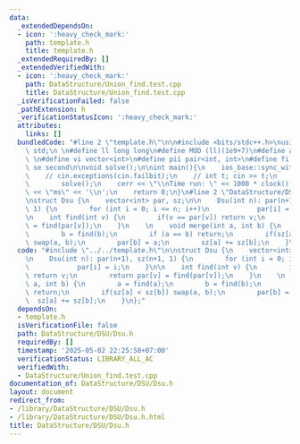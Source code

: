 ```yaml
---
data:
  _extendedDependsOn:
  - icon: ':heavy_check_mark:'
    path: template.h
    title: template.h
  _extendedRequiredBy: []
  _extendedVerifiedWith:
  - icon: ':heavy_check_mark:'
    path: DataStructure/Union_find.test.cpp
    title: DataStructure/Union_find.test.cpp
  _isVerificationFailed: false
  _pathExtension: h
  _verificationStatusIcon: ':heavy_check_mark:'
  attributes:
    links: []
  bundledCode: "#line 2 \"template.h\"\n\n#include <bits/stdc++.h>\nusing namespace\
    \ std;\n \n#define ll long long\n#define MOD (ll)(1e9+7)\n#define all(x) (x).begin(),(x).end()\n\
    \ \n#define vi vector<int>\n#define pii pair<int, int>\n#define fi first\n#define\
    \ se second\n\nvoid solve();\n\nint main(){\n    ios_base::sync_with_stdio(false);cin.tie(NULL);\n\
    \    // cin.exceptions(cin.failbit);\n    // int t; cin >> t;\n    // while(t--)\n\
    \        solve();\n    cerr << \"\\nTime run: \" << 1000 * clock() / CLOCKS_PER_SEC\
    \ << \"ms\" << '\\n';\n    return 0;\n}\n#line 2 \"DataStructure/DSU/Dsu.h\"\n\
    \nstruct Dsu {\n    vector<int> par, sz;\n\n    Dsu(int n): par(n+1), sz(n+1,\
    \ 1) {\n        for (int i = 0; i <= n; i++)\n            par[i] = i;\n    }\n\
    \n    int find(int v) {\n        if(v == par[v]) return v;\n        return par[v]\
    \ = find(par[v]);\n    }\n    \n    void merge(int a, int b) {\n        a = find(a);\n\
    \        b = find(b);\n        if (a == b) return;\n        if(sz[a] < sz[b])\
    \ swap(a, b);\n        par[b] = a;\n        sz[a] += sz[b];\n    }\n};\n"
  code: "#include \"../../template.h\"\n\nstruct Dsu {\n    vector<int> par, sz;\n\
    \n    Dsu(int n): par(n+1), sz(n+1, 1) {\n        for (int i = 0; i <= n; i++)\n\
    \            par[i] = i;\n    }\n\n    int find(int v) {\n        if(v == par[v])\
    \ return v;\n        return par[v] = find(par[v]);\n    }\n    \n    void merge(int\
    \ a, int b) {\n        a = find(a);\n        b = find(b);\n        if (a == b)\
    \ return;\n        if(sz[a] < sz[b]) swap(a, b);\n        par[b] = a;\n      \
    \  sz[a] += sz[b];\n    }\n};"
  dependsOn:
  - template.h
  isVerificationFile: false
  path: DataStructure/DSU/Dsu.h
  requiredBy: []
  timestamp: '2025-05-02 22:25:58+07:00'
  verificationStatus: LIBRARY_ALL_AC
  verifiedWith:
  - DataStructure/Union_find.test.cpp
documentation_of: DataStructure/DSU/Dsu.h
layout: document
redirect_from:
- /library/DataStructure/DSU/Dsu.h
- /library/DataStructure/DSU/Dsu.h.html
title: DataStructure/DSU/Dsu.h
---
```

